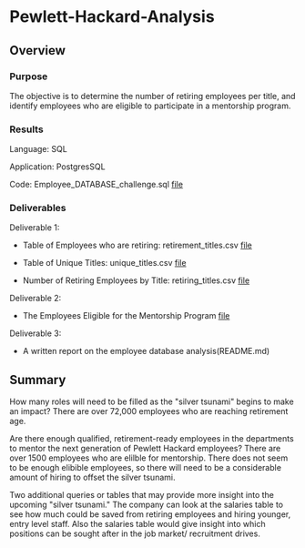 # Pewlett-Hackard-Analysis

## Overview

### Purpose
The objective is to determine the number of retiring employees per title, 
and identify employees who are eligible to participate in a mentorship program. 

### Results

Language: SQL

Application: PostgresSQL

Code: Employee_DATABASE_challenge.sql [file](Queries/Employee_DATABASE_Challenge_.sql)

### Deliverables
Deliverable 1: 

- Table of Employees who are retiring: retirement_titles.csv [file](Data/retirement_titles.csv)

- Table of Unique Titles: unique_titles.csv [file](Data/unique_titles.csv)

- Number of Retiring Employees by Title: retiring_titles.csv [file](Data/retiring_titles.csv)

Deliverable 2: 

- The Employees Eligible for the Mentorship Program [file](Data/mentorship_eligibility.csv)

Deliverable 3: 

- A written report on the employee database analysis(README.md)

## Summary

How many roles will need to be filled as the "silver tsunami" begins to make an impact?
    There are over 72,000 employees who are reaching retirement age.

Are there enough qualified, retirement-ready employees in the departments to mentor the next generation of Pewlett Hackard employees?
    There are over 1500 employees who are elilble for mentorship.  There does not seem to be enough elibible employees, so there will need to be
    a considerable amount of hiring to offset the silver tsunami.

Two additional queries or tables that may provide more insight into the upcoming "silver tsunami."
The company can look at the salaries table to see how much could be saved from retiring employees and hiring younger, entry level staff.  Also 
the salaries table would give insight into which positions can be sought after in the job market/ recruitment drives.

